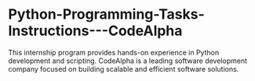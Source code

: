 # Python-Programming-Tasks-Instructions---CodeAlpha
This internship program provides hands-on experience in Python development and scripting. CodeAlpha is a leading software development company focused on building scalable and efficient software solutions.
